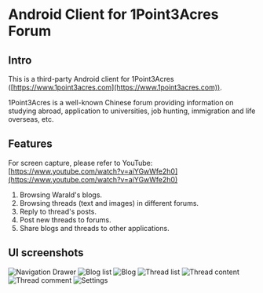 # Android Client for 1Point3Acres Forum 

## Intro
This is a third-party Android client for 1Point3Acres ([https://www.1point3acres.com](https://www.1point3acres.com)).

1Point3Acres is a well-known Chinese forum providing information on studying abroad, application to universities, job hunting, immigration and life overseas, etc.


## Features
For screen capture, please refer to YouTube:
[https://www.youtube.com/watch?v=aiYGwWfe2h0](https://www.youtube.com/watch?v=aiYGwWfe2h0)

1. Browsing Warald's blogs.
2. Browsing threads (text and images) in different forums.
3. Reply to thread's posts.
4. Post new threads to forums.
5. Share blogs and threads to other applications.

## UI screenshots
![Navigation Drawer](https://bqe3bw.bn1302.livefilestore.com/y3m3c5tUR_NQox7ZC3e5nNp8KOYaNKREY-gFLzUQvScaAN_a0fdXvqEq7biN3DVVFKqSIdDKS5NKH9_C3lWYyK8nGKlrAXPTO5Eoo6O9AjVrnlJuUCWmHRTvehhLD0I6AEfHkuQhRzkajeBECDbw2dS_2WoXJ9RGPFZIlttiq-xIao?width=1080&height=1920&cropmode=none)
![Blog list](https://de78na.bn1302.livefilestore.com/y3m2PzLPTUdCBiQL7HfvlxYsu1EevFGyAek7GJmG59113sCXLMNrAqpGkqHuzk96W95kqXbE1kUOOjJvdFoHnKcmC8BhGpT_4iFYo9_nrMRbWMELyMgtqT7-g-qWUSdZnhwEDXcTMjCm5EW282DbzcQWRZ_qgwoXB30D5mGt9zyMeg?width=1080&height=1920&cropmode=none)
![Blog](https://sx6ppw.bn1302.livefilestore.com/y3m3Q8hoa6DFMDp5zHSGAmNJR_F3LkYl0B3lnoZI3yCoXhY62HImnh0hUMl6BrQv8bVMtuGor8oC_dPM8F45jSsKBhmcirT3jZA8cNmxKs9hoe6BNwzFMFDNQlye9XJ-OPJULFbDtvMRIzWvetFuIJNOL29Co1icbQFRdidc5iUnyo?width=1080&height=1920&cropmode=none)
![Thread list](https://ohteqg.bn1302.livefilestore.com/y3mE6GjmCyNUGnAexYso1S_iud0ApmrI2WwCafEHnWpyWAujay-7uWekc1-qE5YzYZ1eUTjefaFXh07jz0m8jM3G_7dEr2kdf6_8l36kLopXTfTZO0kaT6CfAkmtvpsigr8fZ6RYy60xujysI2yZgvdHB5Cz7sZ3HtCxHOsaOTMYP8?width=1080&height=1920&cropmode=none)
![Thread content](https://p8kj1w.bn1302.livefilestore.com/y3mozp_k6vi1BLlhLy38XKbtqawm2YvzUqEj49vfsR6o4Av0KOvVlIbZimruzD5H5LwPVt5gfWGkQ13XUSwqIX5WpKFLJ-u1efpLheAf_YRvouwwoqicpD0_lhCv7JxqDdBi7Ozm3t_M6Xj14WpVPZ4BcJMmRtdXr6QBiNiFHfz9EQ?width=1080&height=1920&cropmode=none)
![Thread comment](https://de78na.bn1302.livefilestore.com/y3m2PzLPTUdCBiQL7HfvlxYsu1EevFGyAek7GJmG59113sCXLMNrAqpGkqHuzk96W95kqXbE1kUOOjJvdFoHnKcmC8BhGpT_4iFYo9_nrMRbWMELyMgtqT7-g-qWUSdZnhwEDXcTMjCm5EW282DbzcQWRZ_qgwoXB30D5mGt9zyMeg?width=1080&height=1920&cropmode=none)
![Settings](https://cdlukg.bn1302.livefilestore.com/y3mOUTwW6n2CpcfTUKvcr_2WXzDTV-FPvYr3dYqnBBBxYRSR3GCRyOKDYOOcoyHcpWfhsZqj64D85K6xh1d4UbVx4HiR0ow7ekU5JmbnyCMihOSWd83B8fm1W3As-UT46BXcalzVML1hKHkmRjI_yhJ7RCPnp4KjvW4iFPuHJ4Ha5s?width=1080&height=1920&cropmode=none)
